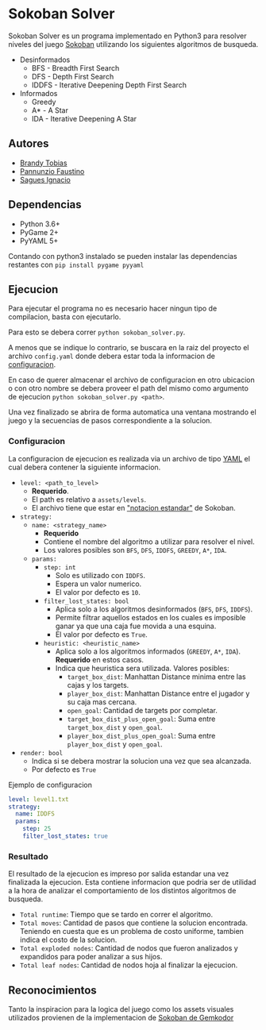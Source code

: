 # Sokoban Solver

Sokoban Solver es un programa implementado en Python3 para resolver niveles del juego [Sokoban][sokoban] utilizando los siguientes algoritmos de busqueda.

- Desinformados
  - BFS - Breadth First Search
  - DFS - Depth First Search
  - IDDFS - Iterative Deepening Depth First Search
- Informados
  - Greedy
  - A* - A Star
  - IDA - Iterative Deepening A Star

## Autores

- [Brandy Tobias](https://github.com/tobiasbrandy)
- [Pannunzio Faustino](https://github.com/Fpannunzio)
- [Sagues Ignacio](https://github.com/isagues)

## Dependencias

- Python 3.6+
- PyGame 2+
- PyYAML 5+

Contando con python3 instalado se pueden instalar las dependencias restantes con `pip install pygame pyyaml`

## Ejecucion

Para ejecutar el programa no es necesario hacer ningun tipo de compilacion, basta con ejecutarlo.

Para esto se debera correr `python sokoban_solver.py`. 

A menos que se indique lo contrario, se buscara en la raiz del proyecto el archivo `config.yaml` donde debera estar toda la informacion de [configuracion](#configuracion). 

En caso de querer almacenar el archivo de configuracion en otro ubicacion o con otro nombre se debera proveer el path del mismo como argumento de ejecucion `python sokoban_solver.py <path>`.

Una vez finalizado se abrira de forma automatica una ventana mostrando el juego y la secuencias de pasos correspondiente a la solucion.

### Configuracion

La configuracion de ejecucion es realizada via un archivo de tipo [YAML][yaml] el cual debera contener la siguiente informacion.

- `level: <path_to_level>`
  - **Requerido**.
  - El path es relativo a `assets/levels`. 
  - El archivo tiene que estar en ["notacion estandar"][sokoban_notation] de Sokoban.
- `strategy: `
  - `name: <strategy_name>`
    - **Requerido**
    - Contiene el nombre del algoritmo a utilizar para resolver el nivel.
    - Los valores posibles son `BFS`, `DFS`, `IDDFS`, `GREEDY`, `A*`, `IDA`.
  - `params:`
    - `step: int`
      - Solo es utilizado con `IDDFS`.
      - Espera un valor numerico.
      - El valor por defecto es `10`.
    - `filter_lost_states: bool`
      - Aplica solo a los algoritmos desinformados (`BFS`, `DFS`, `IDDFS`).
      - Permite filtrar aquellos estados en los cuales es imposible ganar ya que una caja fue movida a una esquina.
      - El valor por defecto es `True`.
    - `heuristic: <heuristic_name>`
      - Aplica solo a los algoritmos informados (`GREEDY`, `A*`, `IDA`). **Requerido** en estos casos.
      - Indica que heuristica sera utilizada. Valores posibles:
        - `target_box_dist`: Manhattan Distance minima entre las cajas y los targets.
        - `player_box_dist`: Manhattan Distance entre el jugador y su caja mas cercana.
        - `open_goal`: Cantidad de targets por completar.
        - `target_box_dist_plus_open_goal`: Suma entre `target_box_dist` y `open_goal`.
        - `player_box_dist_plus_open_goal`: Suma entre `player_box_dist` y `open_goal`.
- `render: bool`
  - Indica si se debera mostrar la solucion una vez que sea alcanzada.
  - Por defecto es `True`

Ejemplo de configuracion

```yaml
level: level1.txt
strategy:
  name: IDDFS
  params:
    step: 25
    filter_lost_states: true
```

### Resultado

El resultado de la ejecucion es impreso por salida estandar una vez finalizada la ejecucion. Esta contiene informacion que podria ser de utilidad a la hora de analizar el comportamiento de los distintos algoritmos de busqueda.

- `Total runtime`: Tiempo que se tardo en correr el algoritmo.
- `Total moves`: Cantidad de pasos que contiene la solucion encontrada. Teniendo en cuesta que es un problema de costo uniforme, tambien indica el costo de la solucion.
- `Total exploded nodes`: Cantidad de nodos que fueron analizados y expandidos para poder analizar a sus hijos.
- `Total leaf nodes`: Cantidad de nodos hoja al finalizar la ejecucion.

## Reconocimientos

Tanto la inspiracion para la logica del juego como los assets visuales utilizados provienen de la implementacion de [Sokoban de Gemkodor][sokoban_assets]

[sokoban]: (https://en.wikipedia.org/wiki/Sokoban)
[yaml]: (https://yaml.org/)
[sokoban_notation]: (https://docs.ansible.com/ansible/2.3/YAMLSyntax.html)
[sokoban_assets]: (https://github.com/Gemkodor/sokoban)
